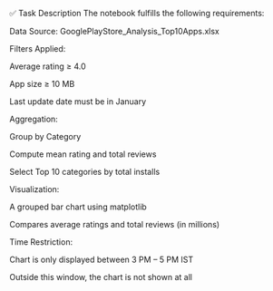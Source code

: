✅ Task Description
The notebook fulfills the following requirements:

Data Source: GooglePlayStore_Analysis_Top10Apps.xlsx

Filters Applied:

Average rating ≥ 4.0

App size ≥ 10 MB

Last update date must be in January

Aggregation:

Group by Category

Compute mean rating and total reviews

Select Top 10 categories by total installs

Visualization:

A grouped bar chart using matplotlib

Compares average ratings and total reviews (in millions)

Time Restriction:

Chart is only displayed between 3 PM – 5 PM IST

Outside this window, the chart is not shown at all


